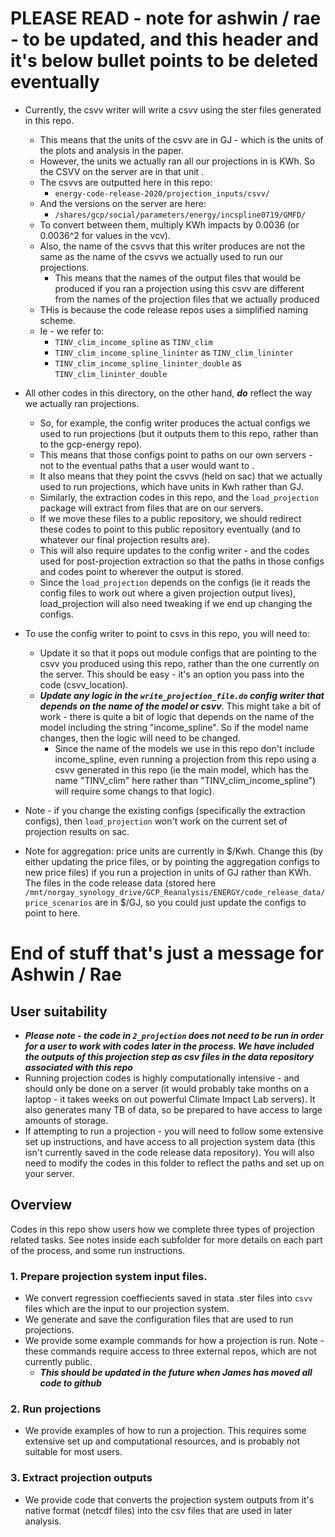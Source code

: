 # PLEASE READ - note for ashwin / rae - to be updated, and this header and it's below bullet points to be deleted eventually
- Currently, the csvv writer will write a csvv using the ster files generated in this repo. 
  - This means that the units of the csvv are in GJ - which is the units of the plots and analysis in the paper. 
  - However, the units we actually ran all our projections in is KWh. So the CSVV on the server are in that unit . 
  - The csvvs are outputted here in this repo:
    - `energy-code-release-2020/projection_inputs/csvv/`
  - And the versions on the server are here: 
    - `/shares/gcp/social/parameters/energy/incspline0719/GMFD/` 
  - To convert between them, multiply KWh impacts by 0.0036 (or 0.0036^2 for values in the vcv).
  - Also, the name of the csvvs that this writer produces are not the same as the name of the csvvs we actually used to run our projections. 
    - This means that the names of the output files that would be produced if you ran a projection using this csvv are different from the names of the projection files that we actually produced
  - THis is because the code release repos uses a simplified naming scheme. 
  - Ie - we refer to:
    - `TINV_clim_income_spline` as `TINV_clim`
    - `TINV_clim_income_spline_lininter` as `TINV_clim_lininter`
    - `TINV_clim_income_spline_lininter_double` as `TINV_clim_lininter_double`

- All other codes in this directory, on the other hand, ***do*** reflect the way we actually ran projections. 
  - So, for example, the config writer produces the actual configs we used to run projections (but it outputs them to this repo, rather than to the gcp-energy repo). 
  - This means that those configs point to paths on our own servers - not to the eventual paths that a user would want to . 
  - It also means that they point the csvvs (held on sac) that we actually used to run projections, which have units in Kwh rather than GJ.
  - Similarly, the extraction codes in this repo, and the `load_projection` package will extract from files that are on our servers. 
  - If we move these files to a public repository, we should redirect these codes to point to this public repository eventually (and to whatever our final projection results are). 
  - This will also require updates to the config writer - and the codes used for post-projection extraction so that the paths in those configs and codes point to wherever the output is stored. 
  - Since the `load_projection` depends on the configs (ie it reads the config files to work out where a given projection output lives), load_projection will also need tweaking
if we end up changing the configs.

- To use the config writer to point to csvs in this repo, you will need to:
  - Update it so that it pops out module configs that are pointing to the csvv you produced using this repo, rather than the one currently on the server. This should be easy - it's an option you pass into the code (csvv_location).
  - ***Update any logic in the `write_projection_file.do` config writer that depends on the name of the model or csvv***. This might take a bit of work - there is quite a bit of logic that depends on 
 the name of the model including the string "income_spline". So if the model name changes, then the logic will need to be changed. 
    - Since the name of the models we use in this repo don't include income_spline, even running a projection from this repo using a csvv
 generated in this repo (ie the main model, which has the name "TINV_clim" here rather than "TINV_clim_income_spline") will require some changs to that logic).
 
 - Note - if you change the existing configs (specifically the extraction configs), then `load_projection` won't work on the current set of projection results on sac. 

- Note for aggregation: price units are currently in $/Kwh. Change this (by either updating the price files, or by pointing the aggregation configs to new price files) if you run a projection 
in units of GJ rather than KWh. The files in the code release data (stored here `/mnt/norgay_synology_drive/GCP_Reanalysis/ENERGY/code_release_data/price_scenarios` are in $/GJ, so you could just update the configs to point to here. 

# End of stuff that's just a message for Ashwin / Rae
  
## User suitability 

- ***Please note - the code in `2_projection` does not need to be run in order for a user to work with codes later in the process.
We have included the outputs of this projection step as csv files in the data repository associated with this repo***
- Running projection codes is highly computationally intensive - and should only be done on a server (it would probably take months on a laptop - it takes weeks on out powerful Climate Impact Lab servers). It also generates many TB of data, so be prepared to have access to large amounts of storage. 
- If attempting to run a projection - you will need to follow some extensive set up instructions, and have access to all projection system data (this isn't currently saved in the
code release data repository). You will also need to modify the codes in this folder to reflect the paths and set up on your server.

## Overview

Codes in this repo show users how we complete three types of projection related tasks. See notes inside each subfolder for more details on each part of the process, and some run instructions. 

### 1. Prepare projection system input files.
- We convert regression coeffiecients saved in stata .ster files into `csvv` files which are the input to our projection system. 
- We generate and save the configuration files that are used to run projections.
- We provide some example commands for how a projection is run. Note - these commands require access to three external repos, which are not currently public. 
  - ***This should be updated in the future when James has moved all code to github***

### 2. Run projections
- We provide examples of how to run a projection. This requires some extensive set up and computational resources, and is probably not suitable for most users. 

### 3. Extract projection outputs
- We provide code that converts the projection system outputs from it's native format (netcdf files) into the csv files that are used in later analysis. 

